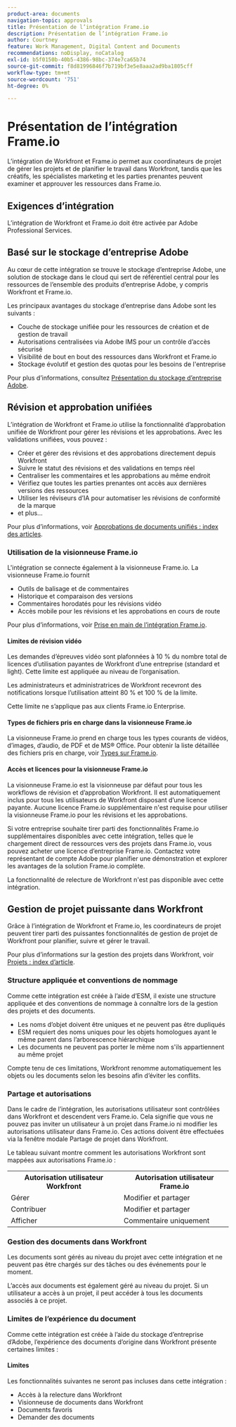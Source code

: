 ```yaml
---
product-area: documents
navigation-topic: approvals
title: Présentation de l’intégration Frame.io
description: Présentation de l’intégration Frame.io
author: Courtney
feature: Work Management, Digital Content and Documents
recommendations: noDisplay, noCatalog
exl-id: b5f0150b-40b5-4386-98bc-374e7ca65b74
source-git-commit: f8d81996846f7b719bf3e5e8aaa2ad9ba1805cff
workflow-type: tm+mt
source-wordcount: '751'
ht-degree: 0%

---
```


# Présentation de l’intégration Frame.io

L’intégration de Workfront et Frame.io permet aux coordinateurs de projet de gérer les projets et de planifier le travail dans Workfront, tandis que les créatifs, les spécialistes marketing et les parties prenantes peuvent examiner et approuver les ressources dans Frame.io.

## Exigences d’intégration

L’intégration de Workfront et Frame.io doit être activée par Adobe Professional Services.

<!--
* Workfront and Frame.io must be deployed to the same Identity Management system (IMS) organization.

* Users can belong to only one Workfront instance within the IMS organization.

* The Workfront instance must be enabled on the Adobe Unified Experience.

* The integration is configured by Adobe Professional Services. 
-->

## Basé sur le stockage d’entreprise Adobe

Au cœur de cette intégration se trouve le stockage d’entreprise Adobe, une solution de stockage dans le cloud qui sert de référentiel central pour les ressources de l’ensemble des produits d’entreprise Adobe, y compris Workfront et Frame.io. <!--, and Creative Cloud.-->

Les principaux avantages du stockage d’entreprise dans Adobe sont les suivants :

* Couche de stockage unifiée pour les ressources de création et de gestion de travail
* Autorisations centralisées via Adobe IMS pour un contrôle d’accès sécurisé
* Visibilité de bout en bout des ressources dans Workfront et Frame.io <!--, and Creative Cloud apps -->
* Stockage évolutif et gestion des quotas pour les besoins de l&#39;entreprise

Pour plus d’informations, consultez [Présentation du stockage d’entreprise Adobe](/help/quicksilver/review-and-approve-work/esm-overview.md).

## Révision et approbation unifiées

L’intégration de Workfront et Frame.io utilise la fonctionnalité d’approbation unifiée de Workfront pour gérer les révisions et les approbations. Avec les validations unifiées, vous pouvez :

* Créer et gérer des révisions et des approbations directement depuis Workfront
* Suivre le statut des révisions et des validations en temps réel
* Centraliser les commentaires et les approbations au même endroit
* Vérifiez que toutes les parties prenantes ont accès aux dernières versions des ressources
* Utiliser les réviseurs d’IA pour automatiser les révisions de conformité de la marque
* et plus...

Pour plus d’informations, voir [Approbations de documents unifiés : index des articles](/help/quicksilver/review-and-approve-work/document-reviews-and-approvals/document-reviews-and-approvals.md).


### Utilisation de la visionneuse Frame.io

L&#39;intégration se connecte également à la visionneuse Frame.io. La visionneuse Frame.io fournit

* Outils de balisage et de commentaires
* Historique et comparaison des versions
* Commentaires horodatés pour les révisions vidéo
* Accès mobile pour les révisions et les approbations en cours de route

Pour plus d’informations, voir [Prise en main de l’intégration Frame.io](/help/quicksilver/review-and-approve-work/native-integrations/frame-io/get-started-with-frame-integration.md).

#### Limites de révision vidéo

Les demandes d’épreuves vidéo sont plafonnées à 10 % du nombre total de licences d’utilisation payantes de Workfront d’une entreprise (standard et light). Cette limite est appliquée au niveau de l’organisation.

Les administrateurs et administratrices de Workfront recevront des notifications lorsque l’utilisation atteint 80 % et 100 % de la limite.

Cette limite ne s’applique pas aux clients Frame.io Enterprise.

#### Types de fichiers pris en charge dans la visionneuse Frame.io

La visionneuse Frame.io prend en charge tous les types courants de vidéos, d’images, d’audio, de PDF et de MS® Office. Pour obtenir la liste détaillée des fichiers pris en charge, voir [Types sur Frame.io](https://help.frame.io/en/articles/9436564-supported-file-types-on-frame-io).

#### Accès et licences pour la visionneuse Frame.io

La visionneuse Frame.io est la visionneuse par défaut pour tous les workflows de révision et d’approbation Workfront. Il est automatiquement inclus pour tous les utilisateurs de Workfront disposant d’une licence payante. Aucune licence Frame.io supplémentaire n&#39;est requise pour utiliser la visionneuse Frame.io pour les révisions et les approbations.

Si votre entreprise souhaite tirer parti des fonctionnalités Frame.io supplémentaires disponibles avec cette intégration, telles que le chargement direct de ressources vers des projets dans Frame.io, vous pouvez acheter une licence d’entreprise Frame.io. Contactez votre représentant de compte Adobe pour planifier une démonstration et explorer les avantages de la solution Frame.io complète.

La fonctionnalité de relecture de Workfront n&#39;est pas disponible avec cette intégration.

## Gestion de projet puissante dans Workfront

Grâce à l’intégration de Workfront et Frame.io, les coordinateurs de projet peuvent tirer parti des puissantes fonctionnalités de gestion de projet de Workfront pour planifier, suivre et gérer le travail.

Pour plus d’informations sur la gestion des projets dans Workfront, voir [Projets : index d’article](/help/quicksilver/manage-work/projects/create-projects/create-project.md).

### Structure appliquée et conventions de nommage

Comme cette intégration est créée à l’aide d’ESM, il existe une structure appliquée et des conventions de nommage à connaître lors de la gestion des projets et des documents.

* Les noms d’objet doivent être uniques et ne peuvent pas être dupliqués
* ESM requiert des noms uniques pour les objets homologues ayant le même parent dans l’arborescence hiérarchique
* Les documents ne peuvent pas porter le même nom s&#39;ils appartiennent au même projet

Compte tenu de ces limitations, Workfront renomme automatiquement les objets ou les documents selon les besoins afin d’éviter les conflits.

### Partage et autorisations

Dans le cadre de l’intégration, les autorisations utilisateur sont contrôlées dans Workfront et descendent vers Frame.io. Cela signifie que vous ne pouvez pas inviter un utilisateur à un projet dans Frame.io ni modifier les autorisations utilisateur dans Frame.io. Ces actions doivent être effectuées via la fenêtre modale Partage de projet dans Workfront.

Le tableau suivant montre comment les autorisations Workfront sont mappées aux autorisations Frame.io :

<table>
<tr>
<th>Autorisation utilisateur Workfront</th>
<th>Autorisation utilisateur Frame.io</th>
</tr>
<tr>
<td>Gérer</td>
<td>Modifier et partager</td>
</tr>
<tr>
<td>Contribuer</td>
<td>Modifier et partager</td>
</tr>
<tr>
<td>Afficher</td>
<td>Commentaire uniquement</td>
</tr>
</table>



### Gestion des documents dans Workfront

Les documents sont gérés au niveau du projet avec cette intégration et ne peuvent pas être chargés sur des tâches ou des événements pour le moment.

L’accès aux documents est également géré au niveau du projet. Si un utilisateur a accès à un projet, il peut accéder à tous les documents associés à ce projet.

### Limites de l’expérience du document

Comme cette intégration est créée à l’aide du stockage d’entreprise d’Adobe, l’expérience des documents d’origine dans Workfront présente certaines limites :

#### Limites

Les fonctionnalités suivantes ne seront pas incluses dans cette intégration :

<!--* External document providers-->
* Accès à la relecture dans Workfront
* Visionneuse de documents dans Workfront
* Documents favoris
* Demander des documents


<!--#### Temporary limitations

For now, the following capabilities are not available:

* Send documents to Adobe Experience Manager Assets
* Multi-stage approvals
* Upload documents to comments or updates in Workfront
* Upload documents to tasks or issues in Workfront-->
